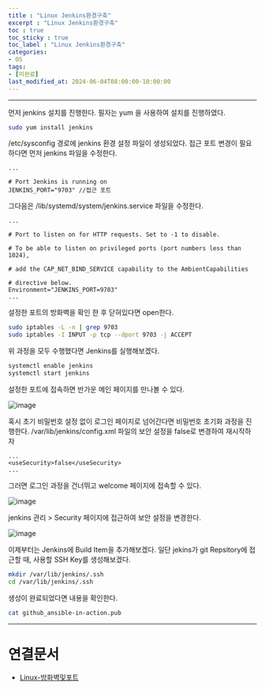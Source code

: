 ```yaml
---
title : "Linux Jenkins환경구축"
excerpt : "Linux Jenkins환경구축"
toc : true
toc_sticky : true
toc_label : "Linux Jenkins환경구축"
categories:
- OS
tags:
- [미완료]
last_modified_at: 2024-06-04T08:00:00-10:00:00
---
```

  
---
  
 먼저 jenkins 설치를 진행한다. 필자는 yum 을 사용하여 설치를 진행하였다.
  
```bash
sudo yum install jenkins
```

 /etc/sysconfig 경로에 jenkins 환경 설정 파일이 생성되었다. 접근 포트 변경이 필요하다면 먼저 jenkins 파일을 수정한다.
```
...
  
# Port Jenkins is running on
JENKINS_PORT="9703" //접근 포트

```

 그다음은 /lib/systemd/system/jenkins.service 파일을 수정한다.
```
...
  
# Port to listen on for HTTP requests. Set to -1 to disable.
  
# To be able to listen on privileged ports (port numbers less than 1024),
  
# add the CAP_NET_BIND_SERVICE capability to the AmbientCapabilities
  
# directive below.
Environment="JENKINS_PORT=9703"
...
```

 설정한 포트의 방화벽을 확인 한 후 닫혀있다면 open한다.
  
```bash
sudo iptables -L -n | grep 9703
sudo iptables -I INPUT -p tcp --dport 9703 -j ACCEPT
```

 위 과정을 모두 수행했다면 Jenkins를 실행해보겠다.
  
```bash
systemctl enable jenkins
systemctl start jenkins
```

 설정한 포트에 접속하면 반가운 메인 페이지를 만나볼 수 있다.
   
![image](../../assets/images/JenkinsMainPage.png)

 혹시 초기 비밀번호 설정 없이 로그인 페이지로 넘어간다면 비밀번호 초기화 과정을 진행한다.
/var/lib/jenkins/config.xml 파일의 보안 설정을 false로 변경하여 재시작하자
```
...
<useSecurity>false</useSecurity>
...
```

 그러면 로그인 과정을 건너뛰고 welcome 페이지에 접속할 수 있다.
   
![image](../../assets/images/JenkinsWelcome.png)

 jenkins 관리 > Security 페이지에 접근하여 보안 설정을 변경한다.
  
![image](../../assets/images/Pasted%20image%2020240604155214.png)
  
 이제부터는 Jenkins에 Build Item을 추가해보겠다. 일단 jekins가 git Repsitory에 접근할 때, 사용할 SSH Key를 생성해보겠다. 
  
```bash
mkdir /var/lib/jenkins/.ssh
cd /var/lib/jenkins/.ssh
```

 생성이 완료되었다면 내용을 확인한다.
  
```bash
cat github_ansible-in-action.pub
```

---
  
# 연결문서
- [Linux-방화벽및포트](../../os/os-Linux-방화벽및포트)